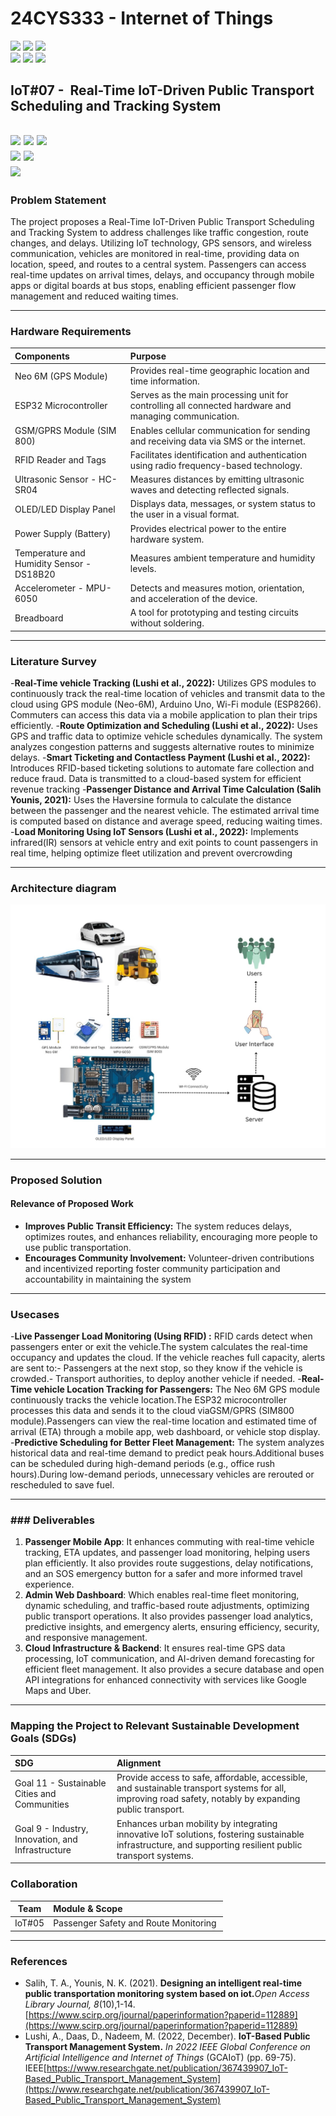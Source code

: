 # 24CYS333 - Internet of Things
![](https://img.shields.io/badge/Batch-22CYS-lightgreen) ![](https://img.shields.io/badge/UG-blue) ![](https://img.shields.io/badge/Subject-IoT-blue)
<br/>
![](https://img.shields.io/badge/Lecture-2-orange) ![](https://img.shields.io/badge/Practical-3-orange) ![](https://img.shields.io/badge/Credits-3-orange) <br/>

## IoT#07 -  Real-Time IoT-Driven Public Transport Scheduling and Tracking System

![](https://img.shields.io/badge/Member-Asrita_NL-gold)  ![](https://img.shields.io/badge/Member-Chitla_Vyshali-gold)  ![](https://img.shields.io/badge/Member-Chinni_Nagasree_Hansica-gold) <br/> 
![](https://img.shields.io/badge/SDG-11-darkgreen) ![](https://img.shields.io/badge/SDG-9-darkgreen) <br/>
![](https://img.shields.io/badge/Reviewed-23rd_Jan_2025-brown)
---
### Problem Statement
The project proposes a Real-Time IoT-Driven Public Transport Scheduling and Tracking System to address challenges like traffic congestion, route changes, and delays. Utilizing IoT technology, GPS sensors, and wireless communication, vehicles are monitored in real-time, providing data on location, speed, and routes to a central system. Passengers can access real-time updates on arrival times, delays, and occupancy through mobile apps or digital boards at bus stops, enabling efficient passenger flow management and reduced waiting times.

---
### Hardware Requirements

| Components               | Purpose                                                                                          |
|:-------------------------|:-------------------------------------------------------------------------------------------------|
|Neo 6M (GPS Module)  | Provides real-time geographic location and time information. |
|ESP32 Microcontroller           | Serves as the main processing unit for controlling all connected hardware and managing communication. |
|GSM/GPRS Module (SIM 800)    | Enables cellular communication for sending and receiving data via SMS or the internet. |
|RFID Reader and Tags             | Facilitates identification and authentication using radio frequency-based technology. |
|Ultrasonic Sensor - HC-SR04    | Measures distances by emitting ultrasonic waves and detecting reflected signals. |
|OLED/LED Display Panel            | Displays data, messages, or system status to the user in a visual format. |
|Power Supply (Battery)               | Provides electrical power to the entire hardware system. |
|Temperature and Humidity Sensor - DS18B20    | Measures ambient temperature and humidity levels. |
|Accelerometer - MPU-6050           | Detects and measures motion, orientation, and acceleration of the device. |
|Breadboard               | A tool for prototyping and testing circuits without soldering. |


---
### Literature Survey  
 -**Real-Time vehicle Tracking (Lushi et al., 2022):** Utilizes GPS modules to continuously track the real-time location of vehicles and transmit data to the cloud using GPS module (Neo-6M), Arduino Uno, Wi-Fi module (ESP8266). Commuters can access this data via a mobile application to plan their trips efficiently.
 -**Route Optimization and Scheduling (Lushi et al., 2022):** Uses GPS and traffic data to optimize vehicle schedules dynamically. The system analyzes congestion patterns and suggests alternative routes to minimize delays.
 -**Smart Ticketing and Contactless Payment (Lushi et al., 2022):** Introduces RFID-based ticketing solutions to automate fare collection and reduce fraud. Data is transmitted to a cloud-based system for efficient revenue tracking
 -**Passenger Distance and Arrival Time Calculation (Salih Younis, 2021):** Uses the Haversine formula to calculate the distance between the passenger and the nearest vehicle. The estimated arrival time is computed based on distance and average speed, reducing waiting times.
 -**Load Monitoring Using IoT Sensors (Lushi et al., 2022):** Implements infrared(IR) sensors at vehicle entry and exit points to count passengers in real time, helping optimize fleet utilization and prevent overcrowding
 
---
### Architecture diagram
<img alt="Original" src="https://github.com/Amrita-TIFAC-Cyber-Blockchain/24CYS333-Internet-of-Things/blob/main/Assets/Projects/IoT07/Architecture_%20diagram.jpeg">

---
### Proposed Solution 

#### Relevance of Proposed Work  
- **Improves Public Transit Efficiency:** The system reduces delays, optimizes routes, and enhances reliability, encouraging more people to use public transportation.
- **Encourages Community Involvement:** Volunteer-driven contributions and incentivized reporting foster community participation and accountability in maintaining the system

---
### Usecases

-**Live Passenger Load Monitoring (Using RFID) :** RFID cards detect when passengers enter or exit the vehicle.The system calculates
 the real-time occupancy and updates the cloud. If the vehicle reaches full capacity, alerts are sent to:- Passengers at the next stop, so they know if the vehicle is crowded.- Transport authorities, to deploy another vehicle if needed.
-**Real-Time vehicle Location Tracking for Passengers:** The Neo 6M GPS module continuously tracks the vehicle location.The ESP32 microcontroller processes this data and sends it to the cloud viaGSM/GPRS (SIM800 module).Passengers can view the real-time location and estimated time of arrival (ETA) through a mobile app, web dashboard, or vehicle stop display.  
-**Predictive Scheduling for Better Fleet Management:** The system analyzes historical data and real-time demand to predict peak hours.Additional buses can be scheduled during high-demand periods (e.g., office rush hours).During low-demand periods, unnecessary vehicles are rerouted or rescheduled to save fuel.
 
---
### ### Deliverables
1. **Passenger Mobile App**: It enhances commuting with real-time vehicle tracking, ETA updates, and passenger load monitoring, helping users plan efficiently. It also provides route suggestions, delay notifications, and an SOS emergency button for a safer and more informed travel experience.
2. **Admin Web Dashboard**: Which enables real-time fleet monitoring, dynamic scheduling, and traffic-based route adjustments, optimizing public transport operations. It also provides passenger load analytics, predictive insights, and emergency alerts, ensuring efficiency, security, and responsive management.
3. **Cloud Infrastructure & Backend**: It ensures real-time GPS data processing, IoT communication, and AI-driven demand forecasting for efficient fleet management. It also provides a secure database and open API integrations for enhanced connectivity with services like Google Maps and Uber. 
  
---

### Mapping the Project to Relevant Sustainable Development Goals (SDGs) 
| SDG                                      | Alignment                                                                                                                                                 |
|:-----------------------------------------|:----------------------------------------------------------------------------------------------------------------------------------------------------------|
| Goal 11 - Sustainable Cities and Communities | Provide access to safe, affordable, accessible, and sustainable transport systems for all, improving road safety, notably by expanding public transport. |                       
| Goal 9 - Industry, Innovation, and Infrastructure    | Enhances urban mobility by integrating innovative IoT solutions, fostering sustainable infrastructure, and supporting resilient public transport systems.     |


### Collaboration 
| Team | Module & Scope |
|:----:|:---------------|
| IoT#05 | Passenger Safety and Route Monitoring | 
---

### References  
- Salih, T. A., Younis, N. K. (2021). __Designing an intelligent real-time public transportation monitoring system based on iot.__*Open Access Library Journal, 8*(10),1-14.[https://www.scirp.org/journal/paperinformation?paperid=112889](https://www.scirp.org/journal/paperinformation?paperid=112889)
- Lushi, A., Daas, D., Nadeem, M. (2022, December). __IoT-Based Public Transport Management System.__ *In 2022 IEEE Global Conference on Artificial Intelligence and Internet of Things* (GCAIoT) (pp. 69-75). IEEE[https://www.researchgate.net/publication/367439907_IoT-Based_Public_Transport_Management_System](https://www.researchgate.net/publication/367439907_IoT-Based_Public_Transport_Management_System)

